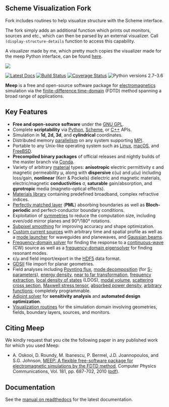 ## Scheme Visualization Fork

Fork includes routines to help visualize structure with the Scheme interface.

The fork simply adds an additional function which prints out monitors, sources and etc., which can then be parsed by an external visualizer. Call `(display-structure-details` function to access this capability.

A visualizer made by me, which pretty much copies the visualizer made for the meep Python interface, can be found [here](https://github.com/mariusCZ/meep-scheme-visualization).

![](doc/docs/images/Meep-banner.png)

[![Latest Docs](https://readthedocs.org/projects/meep/badge/?version=latest)](http://meep.readthedocs.io/en/latest/)
[![Build Status](https://travis-ci.org/NanoComp/meep.svg?branch=master)](https://travis-ci.org/NanoComp/meep)
[![Coverage Status](https://coveralls.io/repos/github/stevengj/meep/badge.svg?branch=master)](https://coveralls.io/github/stevengj/meep?branch=master)
![Python versions 2.7–3.6](https://img.shields.io/badge/python-2.7%2C%203.4%2C%203.5%2C%203.6-brightgreen.svg)

**Meep** is a free and open-source software package for [electromagnetics](https://en.wikipedia.org/wiki/Electromagnetism) simulation via the [finite-difference time-domain](https://en.wikipedia.org/wiki/Finite-difference_time-domain_method) (FDTD) method spanning a broad range of applications.

## Key Features

-   **Free and open-source software** under the [GNU GPL](https://en.wikipedia.org/wiki/GNU_General_Public_License).
-   Complete **scriptability** via [Python](https://meep.readthedocs.io/en/latest/Python_Tutorials/Basics/), [Scheme](https://meep.readthedocs.io/en/latest/Scheme_Tutorials/Basics), or [C++](https://meep.readthedocs.io/en/master/C++_Tutorial/) APIs.
-   Simulation in **1d, 2d, 3d**, and **cylindrical** coordinates.
-   Distributed memory [parallelism](https://meep.readthedocs.io/en/latest/Parallel_Meep) on any system supporting [MPI](https://en.wikipedia.org/wiki/MPI).
-   Portable to any Unix-like operating system such as [Linux](https://en.wikipedia.org/wiki/Linux), [macOS](https://en.wikipedia.org/wiki/macOS), and [FreeBSD](https://en.wikipedia.org/wiki/FreeBSD).
-   **Precompiled binary packages** of official releases and nightly builds of the master branch via [Conda](https://meep.readthedocs.io/en/latest/Installation/#conda-packages).
-   Variety of arbitrary [material](https://meep.readthedocs.io/en/latest/Materials) types: **anisotropic** electric permittivity ε and magnetic permeability μ, along with **dispersive** ε(ω) and μ(ω) including loss/gain, **nonlinear** (Kerr & Pockels) dielectric and magnetic materials, electric/magnetic **conductivities** σ, **saturable** gain/absorption, and **gyrotropic** media (magneto-optical effects).
-   [Materials library](https://meep.readthedocs.io/en/latest/Materials/#materials-library) containing predefined broadband, complex refractive indices.
-   [Perfectly matched layer](https://meep.readthedocs.io/en/latest/Perfectly_Matched_Layer) (**PML**) absorbing boundaries as well as **Bloch-periodic** and perfect-conductor boundary conditions.
-   Exploitation of [symmetries](https://meep.readthedocs.io/en/latest/Exploiting_Symmetry) to reduce the computation size, including even/odd mirror planes and 90°/180° rotations.
-   [Subpixel smoothing](https://meep.readthedocs.io/en/latest/Subpixel_Smoothing/) for improving accuracy and shape optimization.
-   [Custom current sources](https://meep.readthedocs.io/en/latest/Python_Tutorials/Custom_Source/) with arbitrary time and spatial profile as well as a [mode launcher](https://meep.readthedocs.io/en/latest/Python_Tutorials/Eigenmode_Source/) for waveguides and planewaves, and [Gaussian beams](https://meep.readthedocs.io/en/latest/Python_User_Interface/#gaussianbeamsource).
-   [Frequency-domain solver](https://meep.readthedocs.io/en/latest/Python_User_Interface/#frequency-domain-solver) for finding the response to a [continuous-wave](https://en.wikipedia.org/wiki/Continuous_wave) (CW) source as well as a [frequency-domain eigensolver](https://meep.readthedocs.io/en/latest/Python_User_Interface/#frequency-domain-eigensolver) for finding resonant modes.
-   ε/μ and field import/export in the [HDF5](https://en.wikipedia.org/wiki/HDF5) data format.
-   [GDSII](https://meep.readthedocs.io/en/latest/Python_User_Interface/#gdsii-support) file import for planar geometries.
-   Field analyses including [Poynting flux](https://meep.readthedocs.io/en/latest/Python_Tutorials/Basics/#transmittance-spectrum-of-a-waveguide-bend), [mode decomposition](https://meep.readthedocs.io/en/latest/Python_Tutorials/Mode_Decomposition/) (for [S-parameters](https://meep.readthedocs.io/en/latest/Python_Tutorials/GDSII_Import/)), [energy density](https://meep.readthedocs.io/en/latest/Python_User_Interface/#energy-density-spectra), [near to far transformation](https://meep.readthedocs.io/en/latest/Python_Tutorials/Near_to_Far_Field_Spectra/), [frequency extraction](https://meep.readthedocs.io/en/latest/Python_Tutorials/Basics/#modes-of-a-ring-resonator), [local density of states](https://meep.readthedocs.io/en/latest/Python_Tutorials/Local_Density_of_States/) (LDOS), [modal volume](https://meep.readthedocs.io/en/latest/Python_User_Interface/#field-computations), [scattering cross section](https://meep.readthedocs.io/en/latest/Python_Tutorials/Basics/#mie-scattering-of-a-lossless-dielectric-sphere), [Maxwell stress tensor](https://meep.readthedocs.io/en/latest/Python_Tutorials/Optical_Forces/), [absorbed power density](https://meep.readthedocs.io/en/latest/Python_Tutorials/Basics/#absorbed-power-density-map-of-a-lossy-cylinder), [arbitrary functions](https://meep.readthedocs.io/en/latest/Field_Functions/); completely programmable.
-   [Adjoint solver](https://meep.readthedocs.io/en/latest/Python_Tutorials/AdjointSolver) for **sensitivity analysis** and **automated design optimization**.
-   [Visualization routines](https://meep.readthedocs.io/en/latest/Python_User_Interface/#data-visualization) for the simulation domain involving geometries, fields, boundary layers, sources, and monitors.

## Citing Meep

We kindly request that you cite the following paper in any published work for which you used Meep:

- A. Oskooi, D. Roundy, M. Ibanescu, P. Bermel, J.D. Joannopoulos, and S.G. Johnson, [MEEP: A flexible free-software package for electromagnetic simulations by the FDTD method](http://dx.doi.org/doi:10.1016/j.cpc.2009.11.008), Computer Physics Communications, Vol. 181, pp. 687-702, 2010 ([pdf](http://ab-initio.mit.edu/~oskooi/papers/Oskooi10.pdf)).


## Documentation

See the [manual on readthedocs](https://meep.readthedocs.io/en/latest) for the latest documentation.
